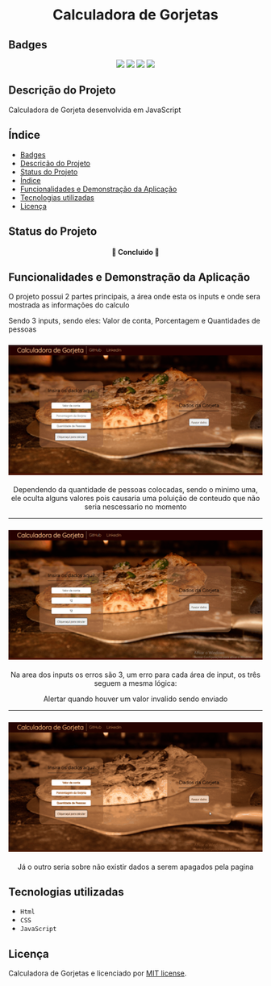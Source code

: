 
<h1 align = "center">Calculadora de Gorjetas</h1>

## Badges

<p align = "Center">
<img src = "https://img.shields.io/badge/Status-FINALIZADO-success?style=for-the-badge&logo">
<img src = "https://img.shields.io/github/license/SRenatoL/Calculadora-de-Gorjeta-?color=informational&style=for-the-badge">
<img src = "https://img.shields.io/badge/Ultima%20Atualiza%C3%A7%C3%A3o-Abril-important?style=for-the-badge">
<img src = "https://img.shields.io/badge/Vers%C3%A3o-1.0-informational?style=for-the-badge">

</p >

## Descrição do Projeto

<p>Calculadora de Gorjeta desenvolvida em JavaScript</p>


## Índice

* [Badges](#badges)
* [Descrição do Projeto](#descrição-do-projeto)
* [Status do Projeto](#status-do-projeto)
* [Índice](#índice)
* [Funcionalidades e Demonstração da Aplicação](#funcionalidades-e-demonstração-da-aplicação)
* [Tecnologias utilizadas](#tecnologias-utilizadas)
* [Licença](#licença)

## Status do Projeto

<h4 align="center" > 
	<strong>🚧  Concluido  🚧</strong>
</h4>



## Funcionalidades e Demonstração da Aplicação

<p>O projeto possui 2 partes principais, a área onde esta os inputs e onde sera mostrada as informações do calculo</p>
<p>Sendo 3 inputs, sendo eles: Valor de conta, Porcentagem e Quantidades de pessoas</p>
  
<h3 align = "center">
<img alt = "Readme" title="Readme" src = "./GitHub/Animação.gif">
</h3>

<p align = "center">Dependendo da quantidade de pessoas colocadas, sendo o minimo uma, ele oculta alguns valores pois causaria uma poluição de conteudo que não seria nescessario no momento</p>

<hr>
<h3 align = "center">
<img alt = "Readme" title="Readme" src = "./GitHub/Animação2.gif">
</h3>

<p align = "center">Na area dos inputs os erros são 3, um erro para cada área de input, os  três seguem a mesma lógica:</p>

<p align = "center">Alertar quando houver um valor invalido sendo enviado</p>

<hr>

<h3 align = "center">
<img alt = "Readme" title="Readme" src = "./GitHub/Animação3.gif">
</h3>
<p align = "center">Já o outro seria sobre não existir dados a serem apagados pela pagina</p>

## Tecnologias utilizadas

- ``Html``
- ``CSS``
- ``JavaScript``



## Licença

Calculadora de Gorjetas e licenciado por [MIT license](./docs).

